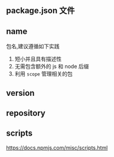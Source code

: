 ## package.json 文件
<!-- 
配置 npm 包的发布信息
所有配置详见 
* [npm package 规范](https://docs.npmjs.com/files/package.json.html)
* [commonjs package 规范](http://wiki.commonjs.org/wiki/Packages/1.1)
 -->


## name 
<!-- 
包的限制详见 https://docs.npmjs.com/files/package.json.html#name 

作用域包 scope
 -->
包名,建议遵循如下实践
1. 短小并且具有描述性
2. 无需包含额外的 js 和 node 后缀
3. 利用 `scope` 管理相关的包


## version
<!-- 
重点讲解如下知识点
1. 版本语义化规范
2. 版本范围控制
 -->




## repository


## scripts
<https://docs.npmjs.com/misc/scripts.html>
